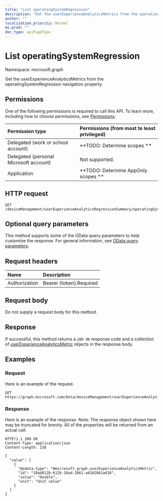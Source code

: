 ```yaml
---
title: "List operatingSystemRegression"
description: "Get the userExperienceAnalyticsMetrics from the operatingSystemRegression navigation property."
author: ""
localization_priority: Normal
ms.prod: ""
doc_type: apiPageType
---
```


# List operatingSystemRegression

Namespace: microsoft.graph

Get the userExperienceAnalyticsMetrics from the operatingSystemRegression navigation property.

## Permissions
One of the following permissions is required to call this API. To learn more, including how to choose permissions, see [Permissions](/concepts/permissions-reference.md).

|Permission type|Permissions (from most to least privileged)|
|:---|:---|
|Delegated (work or school account)|**TODO: Determine scopes **|
|Delegated (personal Microsoft account)|Not supported.|
|Application|**TODO: Determine AppOnly scopes **|

## HTTP request
<!-- {
  "blockType": "ignored"
}
-->
``` http
GET /deviceManagement/userExperienceAnalyticsRegressionSummary/operatingSystemRegression
```

## Optional query parameters
This method supports some of the OData query parameters to help customize the response. For general information, see [OData query parameters](/graph/query-parameters).

## Request headers
|Name|Description|
|:---|:---|
|Authorization|Bearer {token}.Required|

## Request body
Do not supply a request body for this method.

## Response
If successful, this method returns a `200 OK` response code and a collection of [userExperienceAnalyticsMetric](../resources/userexperienceanalyticsmetric.md) objects in the response body.

## Examples

### Request
Here is an example of the request.
<!-- {
  "blockType": "request",
  "name": "get_userexperienceanalyticsmetric"
}
-->
``` http
GET https://graph.microsoft.com/beta/deviceManagement/userExperienceAnalyticsRegressionSummary/operatingSystemRegression
```

### Response
Here is an example of the response. Note: The response object shown here may be truncated for brevity. All of the properties will be returned from an actual call.
<!-- {
  "blockType": "response",
  "truncated": true,
  "@odata.type": "collection(microsoft.graph.userexperienceanalyticsmetric)"
}
-->
``` http
HTTP/1.1 200 OK
Content-Type: application/json
Content-Length: 216

{
  "value": [
    {
      "@odata.type": "#microsoft.graph.userExperienceAnalyticsMetric",
      "id": "18ad612b-612b-18ad-2b61-ad182b61ad18",
      "value": "Double",
      "unit": "Unit value"
    }
  ]
}
```

